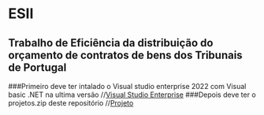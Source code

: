 # ESII

## Trabalho de Eficiência da distribuição do orçamento de contratos de bens dos Tribunais de Portugal

###Primeiro deve ter intalado o Visual studio enterprise 2022 com Visual basic .NET na ultima versão
//[Visual Studio Enterprise](https://visualstudio.microsoft.com/vs/)
###Depois deve ter o projetos.zip deste repositório
//[Projeto]([https://github.com/KayKael/ESII/blob/kael/ESII/Use%20case%20cliente%20tribunal.mdj](https://github.com/KayKael/ESII/blob/kael/Projeto.zip)https://github.com/KayKael/ESII/blob/kael/Projeto.zip)
